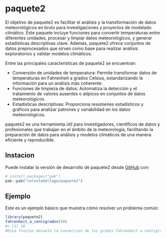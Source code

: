 
<!-- README.md is generated from README.Rmd. Please edit that file -->

# paquete2

<!-- badges: start -->
<!-- badges: end -->

El objetivo de paquete2 es facilitar el análisis y la transformación de datos meteorológicos en bruto para investigaciones y proyectos de modelado climático. Este paquete incluye funciones para convertir temperaturas entre diferentes unidades, procesar y limpiar datos meteorológicos, y generar estadísticas descriptivas clave. Además, paquete2 ofrece conjuntos de datos preprocesados que sirven como base para realizar análisis exploratorios y validar modelos climáticos.

Entre las principales características de paquete2 se encuentran:

* Conversión de unidades de temperatura: Permite transformar datos de temperaturas en Fahrenheit a grados Celsius, estandarizando la información para un análisis más coherente.
* Funciones de limpieza de datos: Automatiza la detección y el tratamiento de valores ausentes o atípicos en conjuntos de datos meteorológicos.
* Estadísticas descriptivas: Proporciona resúmenes estadísticos y gráficos para analizar patrones y variabilidad en los datos meteorológicos.
  
paquete2 es una herramienta útil para investigadores, científicos de datos y profesionales que trabajan en el ámbito de la meteorología, facilitando la preparación de datos para análisis y modelos climáticos de una manera eficiente y reproducible.

## Instacion

Puede instalar la versión de desarrollo de paquete2 desde
[GitHub](https://github.com/) con:

``` r
# install.packages("pak")
pak::pak("celestedallago/paquete2")
```

## Ejemplo

Este es un ejemplo básico que muestra cómo resolver un problema común:

``` r
library(paquete2)
fahrenheit_a_centigrados(50)
#> [1] 10
#Esta funcion devuele la convercion de los grados fahrenheit a centigrados
```
